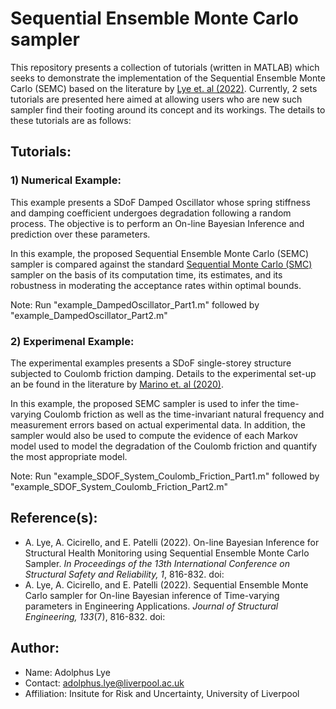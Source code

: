 # Sequential Ensemble Monte Carlo sampler
This repository presents a collection of tutorials (written in MATLAB) which seeks to demonstrate the implementation of the Sequential Ensemble Monte Carlo (SEMC) based on the literature by [Lye et. al (2022)](). Currently, 2 sets tutorials are presented here aimed at allowing users who are new such sampler find their footing around its concept and its workings. The details to these tutorials are as follows:

## Tutorials:

### 1) Numerical Example:
This example presents a SDoF Damped Oscillator whose spring stiffness and damping coefficient undergoes degradation following a random process. The objective is to perform an On-line Bayesian Inference and prediction over these parameters.

In this example, the proposed Sequential Ensemble Monte Carlo (SEMC) sampler is compared against the standard [Sequential Monte Carlo (SMC)](https://www.jstor.org/stable/4140600) sampler on the basis of its computation time, its estimates, and its robustness in moderating the acceptance rates within optimal bounds.

Note: Run "example_DampedOscillator_Part1.m" followed by "example_DampedOscillator_Part2.m"

### 2) Experimenal Example:
The experimental examples presents a SDoF single-storey structure subjected to Coulomb friction damping. Details to the experimental set-up an be found in the literature by [Marino et. al (2020)](https://doi.org/10.1007/s11071-019-05443-2).

In this example, the proposed SEMC sampler is used to infer the time-varying Coulomb friction as well as the time-invariant natural frequency and measurement errors based on actual experimental data. In addition, the sampler would also be used to compute the evidence of each Markov model used to model the degradation of the Coulomb friction and quantify the most appropriate model.

Note: Run "example_SDOF_System_Coulomb_Friction_Part1.m" followed by "example_SDOF_System_Coulomb_Friction_Part2.m"

## Reference(s):
* A. Lye, A. Cicirello, and E. Patelli (2022). On-line Bayesian Inference for Structural Health Monitoring using Sequential Ensemble Monte Carlo Sampler. *In Proceedings of the 13th International Conference on Structural Safety and Reliability, 1*, 816-832. doi: 
* A. Lye, A. Cicirello, and E. Patelli (2022). Sequential Ensemble Monte Carlo sampler for On-line Bayesian inference of Time-varying parameters in Engineering Applications. *Journal of Structural Engineering, 133*(7), 816-832. doi: 

## Author:
* Name: Adolphus Lye
* Contact: adolphus.lye@liverpool.ac.uk
* Affiliation: Insitute for Risk and Uncertainty, University of Liverpool
